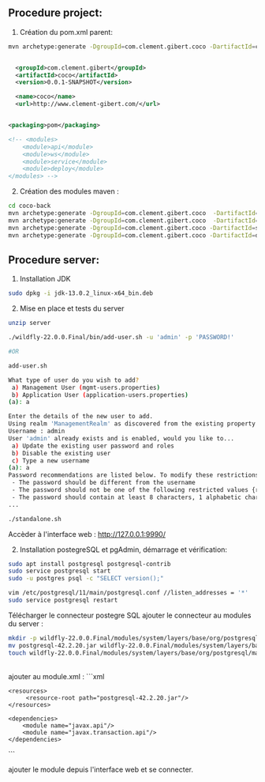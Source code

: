 ## Procedure project:

1. Création du pom.xml parent:
```bash
mvn archetype:generate -DgroupId=com.clement.gibert.coco -DartifactId=coco-back
```

```xml

  <groupId>com.clement.gibert</groupId>
  <artifactId>coco</artifactId>
  <version>0.0.1-SNAPSHOT</version>

  <name>coco</name>
  <url>http://www.clement-gibert.com/</url>


<packaging>pom</packaging>

<!-- <modules>
	<module>api</module>
	<module>ws</module>
	<module>service</module>
	<module>deploy</module>
</modules> -->

```

2. Création des modules maven :
```bash
cd coco-back
mvn archetype:generate -DgroupId=com.clement.gibert.coco  -DartifactId=api
mvn archetype:generate -DgroupId=com.clement.gibert.coco  -DartifactId=ws
mvn archetype:generate -DgroupId=com.clement.gibert.coco -DartifactId=service
mvn archetype:generate -DgroupId=com.clement.gibert.coco -DartifactId=deploy
```

## Procedure server:

1. Installation JDK
```bash
sudo dpkg -i jdk-13.0.2_linux-x64_bin.deb
```


2. Mise en place et tests du server
```bash
unzip server

./wildfly-22.0.0.Final/bin/add-user.sh -u 'admin' -p 'PASSWORD!'

#OR

add-user.sh

What type of user do you wish to add? 
 a) Management User (mgmt-users.properties) 
 b) Application User (application-users.properties)
(a): a

Enter the details of the new user to add.
Using realm 'ManagementRealm' as discovered from the existing property files.
Username : admin
User 'admin' already exists and is enabled, would you like to... 
 a) Update the existing user password and roles 
 b) Disable the existing user 
 c) Type a new username
(a): a
Password recommendations are listed below. To modify these restrictions edit the add-user.properties configuration file.
 - The password should be different from the username
 - The password should not be one of the following restricted values {root, admin, administrator}
 - The password should contain at least 8 characters, 1 alphabetic character(s), 1 digit(s), 1 non-alphanumeric symbol(s)
...

./standalone.sh
```
Accèder à l'interface web : http://127.0.0.1:9990/
<br>

2. Installation postegreSQL et pgAdmin, démarrage et vérification:
```bash
sudo apt install postgresql postgresql-contrib
sudo service postgresql start
sudo -u postgres psql -c "SELECT version();"

vim /etc/postgresql/11/main/postgresql.conf //listen_addresses = '*'
sudo service postgresql restart
```

Télécharger le connecteur postegre SQL
ajouter le connecteur au modules du server :


```bash
mkdir -p wildfly-22.0.0.Final/modules/system/layers/base/org/postgresql/main
mv postgresql-42.2.20.jar wildfly-22.0.0.Final/modules/system/layers/base/org/postgresql/main
touch wildfly-22.0.0.Final/modules/system/layers/base/org/postgresql/main
```
<br>
ajouter au module.xml :
```xml
<?xml version='1.0' encoding='UTF-8'?>

<module xmlns="urn:jboss:module:1.1" name="com.postgresql">

    <resources>
         <resource-root path="postgresql-42.2.20.jar"/>
    </resources>

    <dependencies>
        <module name="javax.api"/>
        <module name="javax.transaction.api"/>
    </dependencies>
</module>
```

ajouter le module depuis l'interface web et se connecter.


